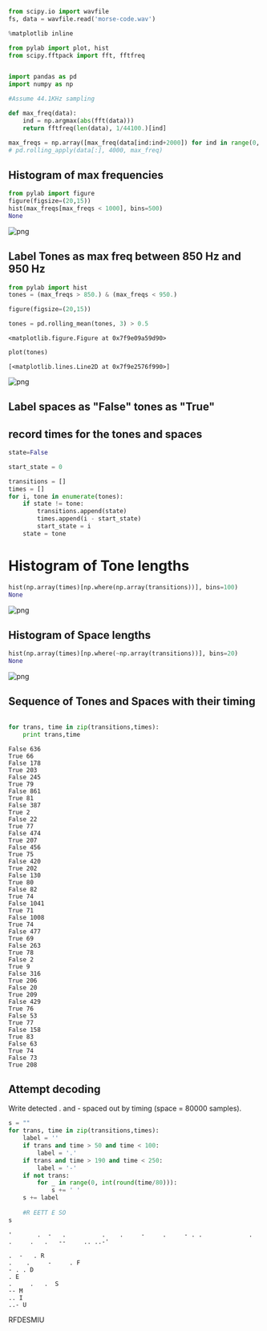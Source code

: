 

```python
from scipy.io import wavfile
fs, data = wavfile.read('morse-code.wav')
```


```python
%matplotlib inline
```


```python
from pylab import plot, hist
from scipy.fftpack import fft, fftfreq

```


```python

```


```python
import pandas as pd
import numpy as np
```


```python
#Assume 44.1KHz sampling

def max_freq(data):
    ind = np.argmax(abs(fft(data)))
    return fftfreq(len(data), 1/44100.)[ind]

max_freqs = np.array([max_freq(data[ind:ind+2000]) for ind in range(0, data.shape[0],100)])
# pd.rolling_apply(data[:], 4000, max_freq)
```

## Histogram of max frequencies


```python
from pylab import figure
figure(figsize=(20,15))
hist(max_freqs[max_freqs < 1000], bins=500)
None
```


![png](output_7_0.png)


## Label Tones as max freq between 850 Hz and 950 Hz


```python
from pylab import hist
tones = (max_freqs > 850.) & (max_freqs < 950.)
```


```python
figure(figsize=(20,15))

tones = pd.rolling_mean(tones, 3) > 0.5
```


    <matplotlib.figure.Figure at 0x7f9e09a59d90>



```python
plot(tones)
```




    [<matplotlib.lines.Line2D at 0x7f9e2576f990>]




![png](output_11_1.png)


## Label spaces as "False"  tones as "True" 

## record times for the tones and spaces


```python
state=False

start_state = 0

transitions = []
times = []
for i, tone in enumerate(tones):
    if state != tone:
        transitions.append(state)
        times.append(i - start_state)
        start_state = i
    state = tone
```

# Histogram of Tone lengths


```python
hist(np.array(times)[np.where(np.array(transitions))], bins=100)
None
```


![png](output_15_0.png)


## Histogram of Space lengths


```python
hist(np.array(times)[np.where(~np.array(transitions))], bins=20)
None
```


![png](output_17_0.png)


## Sequence of Tones and Spaces with their timing


```python

for trans, time in zip(transitions,times):
    print trans,time
```

    False 636
    True 66
    False 178
    True 203
    False 245
    True 79
    False 861
    True 81
    False 387
    True 2
    False 22
    True 77
    False 474
    True 207
    False 456
    True 75
    False 420
    True 202
    False 130
    True 80
    False 82
    True 74
    False 1041
    True 71
    False 1008
    True 74
    False 477
    True 69
    False 263
    True 78
    False 2
    True 9
    False 316
    True 206
    False 20
    True 209
    False 429
    True 76
    False 53
    True 77
    False 158
    True 83
    False 63
    True 74
    False 73
    True 208


## Attempt decoding

Write detected . and - spaced out by timing (space = 80000 samples).


```python
s = ""
for trans, time in zip(transitions,times):
    label = ''
    if trans and time > 50 and time < 100:
        label = '.'
    if trans and time > 190 and time < 250:
        label = '-'
    if not trans:
        for _ in range(0, int(round(time/80))):
            s += ' '
    s += label
    
    #R EETT E SO
s
```




    '       .  -   .          .    .     -     .     - . .             .            .     .   .   --     .. ..-'



```
.  -   . R
.    .     -     . F
- . . D
. E
.     .   .  S
-- M
.. I
..- U
```

RFDESMIU




```python

```


```python

```


```python

```
